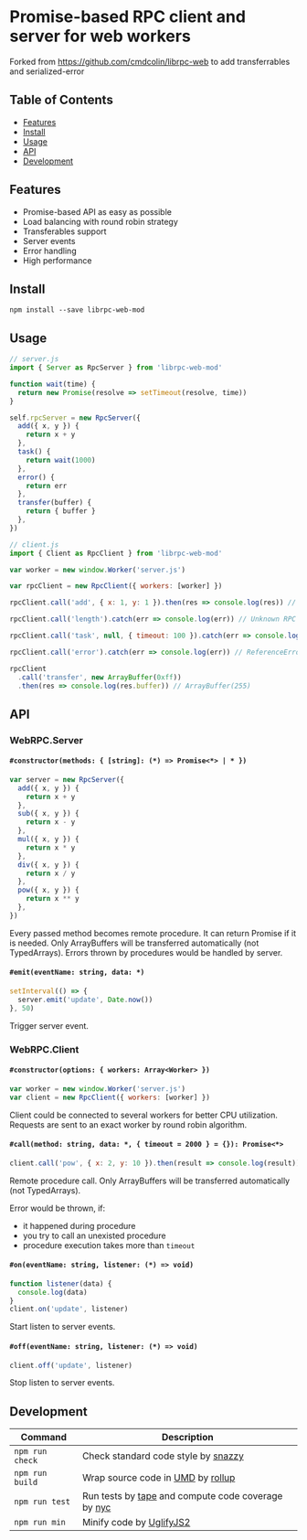 # Promise-based RPC client and server for web workers

Forked from https://github.com/cmdcolin/librpc-web to add transferrables and serialized-error

## Table of Contents

- [Features](#features)
- [Install](#install)
- [Usage](#usage)
- [API](#api)
- [Development](#development)

## Features

- Promise-based API as easy as possible
- Load balancing with round robin strategy
- Transferables support
- Server events
- Error handling
- High performance

## Install

```
npm install --save librpc-web-mod
```

## Usage

```js
// server.js
import { Server as RpcServer } from 'librpc-web-mod'

function wait(time) {
  return new Promise(resolve => setTimeout(resolve, time))
}

self.rpcServer = new RpcServer({
  add({ x, y }) {
    return x + y
  },
  task() {
    return wait(1000)
  },
  error() {
    return err
  },
  transfer(buffer) {
    return { buffer }
  },
})
```

```js
// client.js
import { Client as RpcClient } from 'librpc-web-mod'

var worker = new window.Worker('server.js')

var rpcClient = new RpcClient({ workers: [worker] })

rpcClient.call('add', { x: 1, y: 1 }).then(res => console.log(res)) // 2

rpcClient.call('length').catch(err => console.log(err)) // Unknown RPC method "length"

rpcClient.call('task', null, { timeout: 100 }).catch(err => console.log(err)) // Timeout exceeded for RPC method "task"

rpcClient.call('error').catch(err => console.log(err)) // ReferenceError: err is not defined

rpcClient
  .call('transfer', new ArrayBuffer(0xff))
  .then(res => console.log(res.buffer)) // ArrayBuffer(255)
```

## API

### WebRPC.Server

#### `#constructor(methods: { [string]: (*) => Promise<*> | * })`

```js
var server = new RpcServer({
  add({ x, y }) {
    return x + y
  },
  sub({ x, y }) {
    return x - y
  },
  mul({ x, y }) {
    return x * y
  },
  div({ x, y }) {
    return x / y
  },
  pow({ x, y }) {
    return x ** y
  },
})
```

Every passed method becomes remote procedure. It can return Promise if it is needed. Only ArrayBuffers will be transferred automatically (not TypedArrays). Errors thrown by procedures would be handled by server.

#### `#emit(eventName: string, data: *)`

```js
setInterval(() => {
  server.emit('update', Date.now())
}, 50)
```

Trigger server event.

### WebRPC.Client

#### `#constructor(options: { workers: Array<Worker> })`

```js
var worker = new window.Worker('server.js')
var client = new RpcClient({ workers: [worker] })
```

Client could be connected to several workers for better CPU utilization. Requests are sent to an exact worker by round robin algorithm.

#### `#call(method: string, data: *, { timeout = 2000 } = {}): Promise<*>`

```js
client.call('pow', { x: 2, y: 10 }).then(result => console.log(result))
```

Remote procedure call. Only ArrayBuffers will be transferred automatically (not TypedArrays).

Error would be thrown, if:

- it happened during procedure
- you try to call an unexisted procedure
- procedure execution takes more than `timeout`

#### `#on(eventName: string, listener: (*) => void)`

```js
function listener(data) {
  console.log(data)
}
client.on('update', listener)
```

Start listen to server events.

#### `#off(eventName: string, listener: (*) => void)`

```js
client.off('update', listener)
```

Stop listen to server events.

## Development

| Command         | Description                                                                                                           |
| --------------- | --------------------------------------------------------------------------------------------------------------------- |
| `npm run check` | Check standard code style by [snazzy](https://www.npmjs.com/package/snazzy)                                           |
| `npm run build` | Wrap source code in [UMD](https://github.com/umdjs/umd) by [rollup](http://rollupjs.org/)                             |
| `npm run test`  | Run tests by [tape](https://github.com/substack/tape) and compute code coverage by [nyc](https://github.com/bcoe/nyc) |
| `npm run min`   | Minify code by [UglifyJS2](https://github.com/mishoo/UglifyJS2)                                                       |
